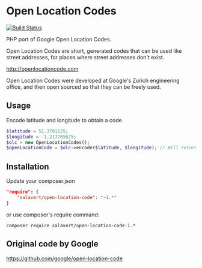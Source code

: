 Open Location Codes
=======================

[![Build Status](https://travis-ci.org/salavert/open-location-code.svg)](https://travis-ci.org/salavert/open-location-code)

PHP port of Google Open Location Codes.

Open Location Codes are short, generated codes that can be used like street addresses, for places where street addresses don't exist.

http://openlocationcode.com

Open Location Codes were developed at Google's Zurich engineering office, and then open sourced so that they can be freely used.

Usage
-----

Encode latitude and longitude to obtain a code

```php
$latitude = 51.3701125;
$longitude = -1.217765625;
$olc = new OpenLocationCodes();
$openLocationCode = $olc->encode($latitude, $longitude); // Will return 9C3W9QCJ+2V
```

Installation
------------

Update your composer.json

```json
"require": {
	"salavert/open-location-code": "~1.*"
}
```

or use composer's require command:

	composer require salavert/open-location-code:1.*

Original code by Google
-----------------------

https://github.com/google/open-location-code